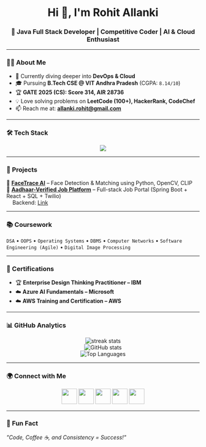 <h1 align="center">Hi 👋, I'm Rohit Allanki</h1>
<h3 align="center">🚀 Java Full Stack Developer | Competitive Coder | AI & Cloud Enthusiast</h3>



---

### 👨‍💻 About Me  
- 🌱 Currently diving deeper into **DevOps & Cloud**  
- 🎓 Pursuing **B.Tech CSE @ VIT Andhra Pradesh** (CGPA: `8.14/10`)  
- 🏆 **GATE 2025 (CS): Score 314, AIR 28736**  
- 💡 Love solving problems on **LeetCode (100+), HackerRank, CodeChef**  
- 📫 Reach me at: **allanki.rohit@gmail.com**  

---

### 🛠️ Tech Stack  
<p align="center">
  <img src="https://skillicons.dev/icons?i=java,spring,react,mysql,mongodb,redis,js,html,css,git,github,postman,opencv,figma,linux" />
</p>

---

### 🚀 Projects  
🔹 **[FaceTrace AI](https://github.com/RohitAllanki04/cctvimagerecogination)** – Face Detection & Matching using Python, OpenCV, CLIP  
🔹 **[Aadhaar-Verified Job Platform](https://github.com/AKHIL-8055/Jobs-Portal-Frontend-v1.0)** – Full-stack Job Portal (Spring Boot + React + SQL + Twilio)  
&nbsp;&nbsp;&nbsp;&nbsp;Backend: [Link](https://github.com/AKHIL-8055/Jobs-Portal-Backend-v1.0)  

---

### 📚 Coursework  
`DSA` • `OOPS` • `Operating Systems` • `DBMS` • `Computer Networks` • `Software Engineering (Agile)` • `Digital Image Processing`

---

### 🏅 Certifications  
- 🏆 **Enterprise Design Thinking Practitioner – IBM**  
- ☁️ **Azure AI Fundamentals – Microsoft**  
- ☁️ **AWS Training and Certification – AWS**  

---

### 📊 GitHub Analytics  
<p align="center">
  <img src="https://github-readme-streak-stats.herokuapp.com/?user=rohitallanki04&theme=tokyonight" alt="streak stats" />
  <br/>
  <img src="https://github-readme-stats.vercel.app/api?username=rohitallanki04&show_icons=true&theme=tokyonight" alt="GitHub stats" />
  <br/>
  <img src="https://github-readme-stats.vercel.app/api/top-langs/?username=rohitallanki04&layout=compact&theme=tokyonight" alt="Top Languages" />
</p>

---

### 🌍 Connect with Me  
<p align="center">
  <a href="https://linkedin.com/in/rohitallanki"><img src="https://skillicons.dev/icons?i=linkedin" height="40"/></a>
  <a href="https://leetcode.com/u/Rohit_allanki/"><img src="https://upload.wikimedia.org/wikipedia/commons/1/19/LeetCode_logo_black.png" height="40"/></a>
  <a href="https://www.hackerrank.com/rohit_22bce20057"><img src="https://raw.githubusercontent.com/rahuldkjain/github-profile-readme-generator/master/src/images/icons/Social/hackerrank.svg" height="40"/></a>
  <a href="https://www.codechef.com/users/rohitallanki"><img src="https://cdn.codechef.com/sites/all/themes/abessive/cc-logo.svg" height="40"/></a>
  <a href="mailto:allanki.rohit@gmail.com"><img src="https://skillicons.dev/icons?i=gmail" height="40"/></a>
</p>

---

### 🎯 Fun Fact  
_"Code, Coffee ☕, and Consistency = Success!"_
